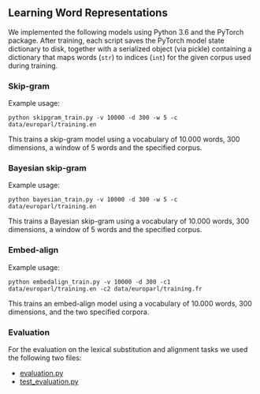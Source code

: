 ## Learning Word Representations

We implemented the following models using Python 3.6 and the PyTorch package. After training, each script saves the PyTorch model state dictionary to disk, together with a serialized object (via pickle) containing a dictionary that maps words (`str`) to indices (`int`) for the given corpus used during training.

### Skip-gram

Example usage:

```
python skipgram_train.py -v 10000 -d 300 -w 5 -c data/europarl/training.en
```
This trains a skip-gram model using a vocabulary of 10.000 words, 300 dimensions, a window of 5 words and the specified corpus.

### Bayesian skip-gram

Example usage:

```
python bayesian_train.py -v 10000 -d 300 -w 5 -c data/europarl/training.en
```
This trains a Bayesian skip-gram using a vocabulary of 10.000 words, 300 dimensions, a window of 5 words and the specified corpus.

### Embed-align

Example usage:

```
python embedalign_train.py -v 10000 -d 300 -c1 data/europarl/training.en -c2 data/europarl/training.fr
```
This trains an embed-align model using a vocabulary of 10.000 words, 300 dimensions, and the two specified corpora.

### Evaluation

For the evaluation on the lexical substitution and alignment tasks we used the following two files:

- [evaluation.py](evaluation.py)
- [test_evaluation.py](test_evaluation.py)
